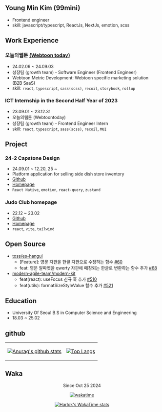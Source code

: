 ## Young Min Kim (99mini)

- Frontend engineer
- skill: javascript/typescript, ReactJs, NextJs, emotion, scss


## Work Experience

### 오늘의웹툰 [(Webtoon today)](https://webtoon.today/)

- 24.02.06 ~ 24.09.03
- 성장팀 (growth team) - Software Engineer (Frontend Engineer)
- Webtoon Metric Development: Webtoon specific marketing solution (B2B SaaS)
- skill: `react`, `typescript`, `sass(scss)`, `recoil`, `storybook`, `rollup`

### ICT Internship in the Second Half Year of 2023

- 23.09.01 ~ 23.12.31
- 오늘의웹툰 (Webtoontoday)
- 성장팀 (growth team) - Frontend Engineer Intern
- skill: `react`, `typescript`, `sass(scss)`, `recoil`, `MUI`


## Project

### 24-2 Capstone Design

- 24.09.01 ~ 12.20, 25 ~
- Platform application for selling side dish store inventory
- [Github](https://github.com/ummgoban)
- [Homepage](https://ummgoban.com)
- `React Native`, `emotion`, `react-query`, `zustand`

### Judo Club homepage 

- 22.12 ~ 23.02
- [Github](https://github.com/uos-judo-jiho)
- [Homepage](https://uosjudo.com/)
- `react`, `vite`, `tailwind`

## Open Source

- [toss/es-hangul](https://github.com/toss/es-hangul)
  - [Feature]: 영문 자판을 한글 자판으로 수정하는 함수 [#60](https://github.com/toss/es-hangul/issues/60)
  - feat: 영문 알파벳을 qwerty 자판에 매칭되는 한글로 변환하는 함수 추가 [#68](https://github.com/toss/es-hangul/pull/68)
- [modern-agile-team/modern-kit](https://github.com/modern-agile-team/modern-kit)
  - feat(react): useFocus 신규 훅 추가 [#510](https://github.com/modern-agile-team/modern-kit/pull/510)
  - feat(utils): formatSizeStyleValue 함수 추가 [#521](https://github.com/modern-agile-team/modern-kit/pull/521)

## Education

- University Of Seoul B.S in Computer Science and Engineering
- 18.03 ~ 25.02

## github

<div align=center>

<table>
  <tbody>
        <tr>
    <tr>
<td>

[![Anurag's github stats](https://github-readme-stats.vercel.app/api?username=99mini)](https://github.com/anuraghazra/github-readme-stats)


</td>
<td>

[![Top Langs](https://github-readme-stats.vercel.app/api/top-langs/?username=99mini&layout=compact)](https://github.com/anuraghazra/github-readme-stats)

</td>
    </tr>
  </tbody>
</table>

</div>

## Waka

<div align=center>

Since Oct 25 2024
  
[![wakatime](https://wakatime.com/badge/user/32601717-9798-42b7-a297-7ec7581ff7c8.svg)](https://wakatime.com/@32601717-9798-42b7-a297-7ec7581ff7c8)

</div>

<div align=center>
  
[![Harlok's WakaTime stats](https://github-readme-stats.vercel.app/api/wakatime?username=99mini&layout=compact&langs_count=16&custom_title=WakaTime%20Stats%20(16%20langs))](https://github.com/anuraghazra/github-readme-stats)

</div>
